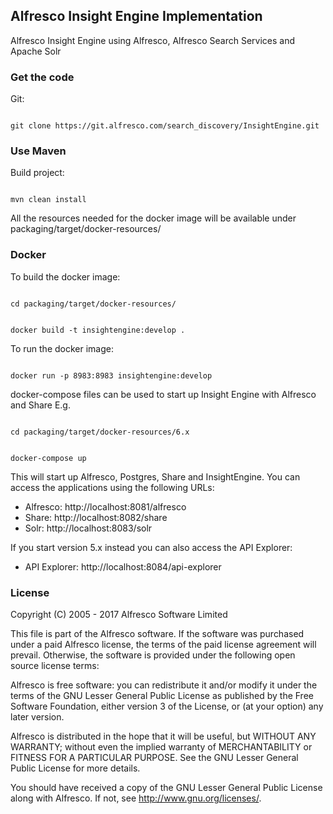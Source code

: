 ## Alfresco Insight Engine Implementation

Alfresco Insight Engine using Alfresco, Alfresco Search Services and Apache Solr

### Get the code

Git:

<code>
git clone https://git.alfresco.com/search_discovery/InsightEngine.git
</code>

### Use Maven
Build project:

<code>
mvn clean install
</code>

All the resources needed for the docker image will be available under packaging/target/docker-resources/

### Docker
To build the docker image:

<code>
cd packaging/target/docker-resources/

docker build -t insightengine:develop .
</code>

To run the docker image:

<code>
docker run -p 8983:8983 insightengine:develop
</code>

docker-compose files can be used to start up Insight Engine with Alfresco and Share E.g.

<code>
cd packaging/target/docker-resources/6.x

docker-compose up 
</code>

This will start up Alfresco, Postgres, Share and InsightEngine. You can access the applications using the following URLs:

 * Alfresco: http://localhost:8081/alfresco
 * Share: http://localhost:8082/share
 * Solr: http://localhost:8083/solr
 
If you start version 5.x instead you can also access the API Explorer:

 * API Explorer: http://localhost:8084/api-explorer

### License
Copyright (C) 2005 - 2017 Alfresco Software Limited

This file is part of the Alfresco software.
If the software was purchased under a paid Alfresco license, the terms of
the paid license agreement will prevail.  Otherwise, the software is
provided under the following open source license terms:

Alfresco is free software: you can redistribute it and/or modify
it under the terms of the GNU Lesser General Public License as published by
the Free Software Foundation, either version 3 of the License, or
(at your option) any later version.

Alfresco is distributed in the hope that it will be useful,
but WITHOUT ANY WARRANTY; without even the implied warranty of
MERCHANTABILITY or FITNESS FOR A PARTICULAR PURPOSE.  See the
GNU Lesser General Public License for more details.

You should have received a copy of the GNU Lesser General Public License
along with Alfresco. If not, see <http://www.gnu.org/licenses/>.
